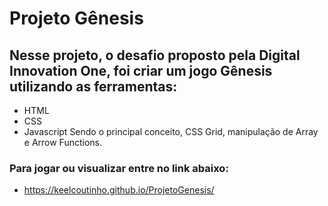 # Projeto Gênesis

## Nesse projeto, o desafio proposto pela Digital Innovation One, foi criar um jogo Gênesis utilizando as ferramentas:
- HTML 
- CSS 
- Javascript 
Sendo o principal conceito, CSS Grid, manipulação de Array e Arrow Functions.

### Para jogar ou visualizar entre no link abaixo:
- https://keelcoutinho.github.io/ProjetoGenesis/


